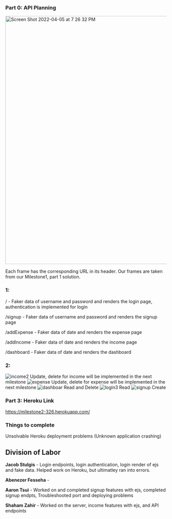 ### Part 0: API Planning

<img width="774" alt="Screen Shot 2022-04-05 at 7 26 32 PM" src="https://user-images.githubusercontent.com/77024369/161867114-b3203ace-8151-4ee8-9c02-83d3d6e6f421.png">

Each frame has the corresponding URL in its header. Our frames are taken from our Milestone1, part 1 solution. 

### 1:
/ - Faker data of username and password and renders the login page, authentication is implemented for login

/signup - Faker data of username and password and renders the signup page

/addExpense - Faker data of date and renders the expense page

/addIncome - Faker data of date and renders the income page

/dashboard - Faker data of date and renders the dashboard

### 2:

![income2](https://user-images.githubusercontent.com/61201778/164344522-830e3bf4-c052-46ef-ae92-710fe40dc05d.png)
Update, delete for income will be implemented in the next milestone
![expense](https://user-images.githubusercontent.com/61201778/164344543-01674e2c-761e-4e58-b99d-0cd4f8b57302.png)
Update, delete for expense will be implemented in the next milestone
![dashboar](https://user-images.githubusercontent.com/61201778/164344557-c042e072-16af-4b0f-9878-becf9a67f4e9.png)
Read and Delete
![login3](https://user-images.githubusercontent.com/61201778/164344572-ac0276e4-cf58-442b-9ba9-dd9600d694a8.png)
Read
![signup](https://user-images.githubusercontent.com/61201778/164344606-619b85d5-bfda-441b-9d26-943db3ff4fc7.png)
Create
### Part 3: Heroku Link

https://milestone2-326.herokuapp.com/

### Things to complete
Unsolvable Heroku deployment problems (Unknown application crashing)

## Division of Labor

**Jacob Stulgis** - Login endpoints, login authentication, login render of ejs and fake data. Helped work on Heroku, but ultimatley ran into errors.

**Abenezer Fesseha** - 

**Aaron Tsui** - Worked on and completed signup features with ejs, completed signup endpts, Troubleshooted port and deploying problems

**Shaham Zahir** - Worked on the server, income features with ejs, and API endpoints
